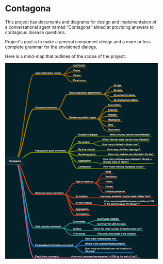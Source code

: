 # Contagona

This project has documents and diagrams for design and implementation
of a conversational agent named “Contagona” aimed at providing answers 
to contagious disease questions. 

Project's goal is to make a general component design and a more or less complete grammar
for the envisioned dialogs.

Here is a mind-map that outlines of the scope of the project:

[![](./Diagrams/Contagona-design-mind-map.png)](./Diagrams/Contagona-design-mind-map.pdf) 
 
 